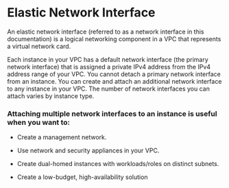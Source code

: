 # Elastic Network Interface
An elastic network interface (referred to as a network interface in this documentation) is a logical networking component in a VPC that represents a virtual network card.

Each instance in your VPC has a default network interface (the primary network interface) that is assigned a private IPv4 address from the IPv4 address range of your VPC. You cannot detach a primary network interface from an instance. You can create and attach an additional network interface to any instance in your VPC. The number of network interfaces you can attach varies by instance type. 

### Attaching multiple network interfaces to an instance is useful when you want to:

- Create a management network.

- Use network and security appliances in your VPC.

- Create dual-homed instances with workloads/roles on distinct subnets.

- Create a low-budget, high-availability solution